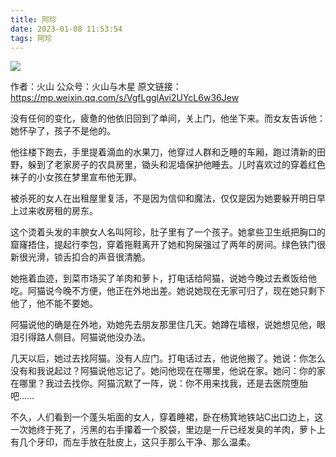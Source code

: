 ```yaml
---
title: 阿珍
date: 2023-01-08 11:53:54
tags: 阿珍
---
```


![](https://p.ipic.vip/pao9qx.jpg)


作者：火山
公众号：火山与木星
原文链接：https://mp.weixin.qq.com/s/VgfLgglAvi2UYcL6w36Jew


没有任何的变化，疲惫的他依旧回到了单间，关上门，他坐下来。而女友告诉他：她怀孕了，孩子不是他的。

他往楼下跑去，手里提着滴血的水果刀，他穿过人群和乏睡的车厢，跑过清新的田野，躲到了老家房子的农具房里，锄头和泥墙保护他睡去。儿时喜欢过的穿着红色袜子的小女孩在梦里宣布他无罪。

被杀死的女人在出租屋里复活，不是因为信仰和魔法，仅仅是因为她要躲开明日早上过来收房租的房东。

这个烫着头发的丰腴女人名叫阿珍，肚子里有了一个孩子。她拿些卫生纸把胸口的窟窿捂住，提起行李包，穿着拖鞋离开了她和狗屎强过了两年的房间。绿色铁门很新很光滑，锁舌扣合的声音很清脆。

她拖着血迹，到菜市场买了羊肉和萝卜，打电话给阿猫，说她今晚过去煮饭给他吃。阿猫说今晚不方便，他正在外地出差。她说她现在无家可归了，现在她只剩下他了，他不能不要她。

阿猫说他的确是在外地，劝她先去朋友那里住几天。她蹲在墙根，说她想见他，眼泪引得路人侧目。阿猫说他没办法。

几天以后，她过去找阿猫。没有人应门。打电话过去，他说他搬了。她说：你怎么没有和我说起过？阿猫说他忘记了。她问他现在在哪里，他说在家。她问：你的家在哪里？我过去找你。阿猫沉默了一阵，说：你不用来找我，还是去医院堕胎吧……

不久，人们看到一个蓬头垢面的女人，穿着睡裙，卧在杨箕地铁站C出口边上，这一次她终于死了，污黑的右手攥着一个胶袋，里边是一斤已经发臭的羊肉，萝卜上有几个牙印，而左手放在肚皮上，这只手那么干净、那么温柔。